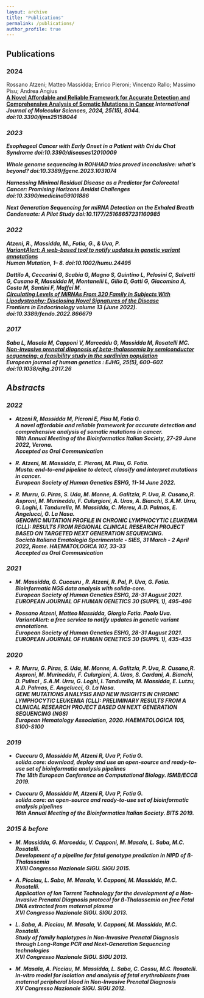 ```yaml
---
layout: archive
title: "Publications"
permalink: /publications/
author_profile: true
---
```


## Publications
### 2024
Rossano Atzeni; Matteo Massidda; Enrico Pieroni; Vincenzo Rallo; Massimo Pisu; Andrea Angius<br>
<b>[A Novel Affordable and Reliable Framework for Accurate Detection and Comprehensive Analysis of Somatic Mutations in Cancer](https://massiddamt.github.io/publication/Musta_2024)
<i>International Journal of Molecular Sciences, 2024, 25(15), 8044. doi:10.3390/ijms25158044

### 2023

Esophageal Cancer with Early Onset in a Patient with Cri du Chat Syndrome
doi:10.3390/diseases12010009

Whole genome sequencing in ROHHAD trios proved inconclusive: what’s beyond?
doi:10.3389/fgene.2023.1031074

Harnessing Minimal Residual Disease as a Predictor for Colorectal Cancer: Promising Horizons Amidst Challenges
doi:10.3390/medicina59101886


Next Generation Sequencing for miRNA Detection on the Exhaled Breath Condensate: A Pilot Study
doi:10.1177/25168657231160985

### 2022
Atzeni, R., <b>Massidda, M.</b>, Fotia, G., & Uva, P.<br>
<b>[VariantAlert: A web-based tool to notify updates in genetic variant annotations](https://massiddamt.github.io/publication/VariantAlert_2022)</b> <br>
<i>Human Mutation, 1– 8.
doi:10.1002/humu.24495</i>


Dattilo A, Ceccarini G, Scabia G, Magno S, Quintino L, Pelosini C, Salvetti G, Cusano R, <b>Massidda M</b>, Montanelli L, Gilio D, Gatti G, Giacomina A, Costa M, Santini F, Maffei M.<br>
<b>[Circulating Levels of MiRNAs From 320 Family in Subjects With Lipodystrophy: Disclosing Novel Signatures of the Disease](https://massiddamt.github.io/publication/Maffei_2022)</b> <br> 
<i>Frontiers in Endocrinology volume 13 (June 2022). doi:10.3389/fendo.2022.866679</i>

### 2017
Saba L, Masala M, Capponi V, Marceddu G, <b>Massidda M</b>, Rosatelli MC.<br>
<b>[Non-invasive prenatal diagnosis of beta-thalassemia by semiconductor sequencing: a feasibility study in the sardinian population](https://massiddamt.github.io/publication/NIPD_2017)</b> <br> 
<i>European journal of human genetics : EJHG, 25(5), 600–607. doi:10.1038/ejhg.2017.26</i>



## Abstracts

### 2022
* Atzeni R, <b>Massidda M</b>, Pieroni E, Pisu M, Fotia G.<br>
<b>A novel affordable and reliable framework for accurate detection and comprehensive analysis of somatic mutations in cancer.</b><br>
<i>18th Annual Meeting of the Bioinformatics Italian Society, 27-29 June 2022, Verona</i>.<br>
<b>Accepted as Oral Communication</b>


* R. Atzeni, <b>M. Massidda</b>, E. Pieroni, M. Pisu, G. Fotia.<br>
<b>Musta: end-to-end pipeline to detect, classify and interpret mutations in cancer.</b><br>
<i>European Society of Human Genetics ESHG, 11-14 June 2022</i>.


* R. Murru, G. Piras, S. Uda, M. Monne, A. Galitzia, P. Uva, R. Cusano,R. Asproni, M. Murineddu, F. Culurgioni, A. Uras, A. Bianchi, S.A.M. Urru, G. Loghi, I. Tandurella, <b>M. Massidda</b>, C. Mereu, A.D. Palmas, E. Angelucci, G. La Nasa.<br>
<b>GENOMIC MUTATION PROFILE IN CHRONIC LYMPHOCYTIC LEUKEMIA (CLL): RESULTS FROM REGIONAL CLINICAL RESEARCH PROJECT BASED ON TARGETED NEXT GENERATION SEQUENCING.</b><br>
<i>Società Italiana Ematologia Sperimentale - SIES, 31 March - 2 April 2022, Rome</i>.
HAEMATOLOGICA 107, 33-33<br>
<b>Accepted as Oral Communication</b>


### 2021
* <b>M. Massidda</b>, G. Cuccuru , R. Atzeni, R. Pal, P. Uva, G. Fotia.<br>
<b>Bioinformatic NGS data analysis with solida-core</b>.<br>
<i>European Society of Human Genetics ESHG, 28-31 August 2021</i>.
EUROPEAN JOURNAL OF HUMAN GENETICS 30 (SUPPL 1), 495-496


* Rossano Atzeni, <b>Matteo Massidda</b>, Giorgio Fotia. Paolo Uva.<br>
<b>VariantAlert: a free service to notify updates in genetic variant annotations.</b><br>
<i>European Society of Human Genetics ESHG, 28-31 August 2021</i>. 
EUROPEAN JOURNAL OF HUMAN GENETICS 30 (SUPPL 1), 435-435
    

### 2020
* R. Murru, G. Piras, S. Uda, M. Monne, A. Galitzia, P. Uva, R. Cusano,R. Asproni, M. Murineddu, F. Culurgioni, A. Uras, S. Cardani, A. Bianchi, D. Pulisci , S.A.M. Urru, G. Loghi, I. Tandurella, <b>M. Massidda</b>, E. Lutzu, A.D. Palmas, E. Angelucci, G. La Nasa.<br>
<b>GENE MUTATIONS ANALYSIS AND NEW INSIGHTS IN CHRONIC LYMPHOCYTIC LEUKEMIA (CLL): PRELIMINARY RESULTS FROM A CLINICAL RESEARCH PROJECT BASED ON NEXT GENERATION SEQUENCING (NGS)</b> <br>
<i>European Hematology Association, 2020</i>. HAEMATOLOGICA 105, S100-S100

### 2019
* Cuccuru G, <b>Massidda M</b>, Atzeni R, Uva P, Fotia G.<br> 
<b>solida.core: download, deploy and use an open-source and ready-to-use set of bioinformatic analysis
pipelines</b> <br> 
<i>The 18th European Conference on Computational Biology</i>. <b>ISMB/ECCB 2019</b>.


* Cuccuru G, <b>Massidda M</b>, Atzeni R, Uva P, Fotia G.<br> 
<b>solida.core: an open-source and ready-to-use set of bioinformatic analysis pipelines</b> <br> 
<i>16th Annual Meeting of the Bioinformatics Italian Society</i>. <b>BITS 2019</b>.

### 2015 & before
* <b>M. Massidda</b>, G. Marceddu, V. Capponi, M. Masala, L. Saba, M.C. Rosatelli.<br> 
<b>Development of a pipeline for fetal genotype prediction in NIPD of ß-Thalassemia</b> <br> 
<i>XVIII Congresso Nazionale SIGU</i>. <b>SIGU 2015</b>.


* A. Picciau, L. Saba, M. Masala, V. Capponi, <b>M. Massidda</b>, M.C. Rosatelli.<br> 
<b>Application of Ion Torrent Technology for the development of a Non-Invasive Prenatal Diagnosis protocol for ß-Thalassemia on free Fetal DNA extracted from maternal plasma</b> <br> 
<i>XVI Congresso Nazionale SIGU</i>. <b>SIGU 2013</b>.


* L. Saba, A. Picciau, M. Masala, V. Capponi, <b>M. Massidda</b>, M.C. Rosatelli.<br>
<b>Study of family haplotypes in Non-Invasive Prenatal Diagnosis through Long-Range PCR and Next-Generation Sequencing technologies</b> <br> 
<i>XVI Congresso Nazionale SIGU</i>. <b>SIGU 2013</b>.


* M. Masala, A. Picciau, <b>M. Massidda</b>, L. Saba, C. Cossu, M.C. Rosatelli.<br> 
<b>In-vitro model for isolation and analysis of fetal erythroblasts from maternal peripheral blood in Non-Invasive Prenatal Diagnosis</b> <br> 
<i>XV Congresso Nazionale SIGU</i>. <b>SIGU 2012</b>.

